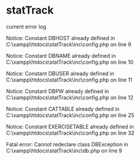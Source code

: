 # statTrack

current error log 

Notice: Constant DBHOST already defined in C:\xampp\htdocs\statTrack\inc\config.php on line 9

Notice: Constant DBNAME already defined in C:\xampp\htdocs\statTrack\inc\config.php on line 10

Notice: Constant DBUSER already defined in C:\xampp\htdocs\statTrack\inc\config.php on line 11

Notice: Constant DBPW already defined in C:\xampp\htdocs\statTrack\inc\config.php on line 12

Notice: Constant CATTABLE already defined in C:\xampp\htdocs\statTrack\inc\config.php on line 25

Notice: Constant EXERCISETABLE already defined in C:\xampp\htdocs\statTrack\inc\config.php on line 32

Fatal error: Cannot redeclare class DBException in C:\xampp\htdocs\statTrack\inc\db.php on line 9
